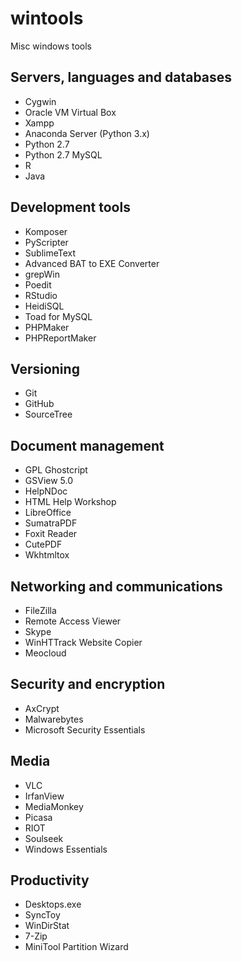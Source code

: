 # wintools
Misc windows tools

## Servers, languages and databases
- Cygwin
- Oracle VM Virtual Box
- Xampp
- Anaconda Server (Python 3.x)
- Python 2.7
- Python 2.7 MySQL
- R
- Java

## Development tools
- Komposer
- PyScripter
- SublimeText
- Advanced BAT to EXE Converter
- grepWin
- Poedit
- RStudio
- HeidiSQL
- Toad for MySQL
- PHPMaker
- PHPReportMaker

## Versioning
- Git
- GitHub
- SourceTree

## Document management
- GPL Ghostcript
- GSView 5.0
- HelpNDoc
- HTML Help Workshop
- LibreOffice
- SumatraPDF
- Foxit Reader
- CutePDF
- Wkhtmltox

## Networking and communications
- FileZilla
- Remote Access Viewer
- Skype
- WinHTTrack Website Copier
- Meocloud

## Security and encryption
- AxCrypt
- Malwarebytes
- Microsoft Security Essentials

## Media
- VLC
- IrfanView
- MediaMonkey
- Picasa
- RIOT
- Soulseek
- Windows Essentials

## Productivity
- Desktops.exe
- SyncToy
- WinDirStat
- 7-Zip
- MiniTool Partition Wizard
